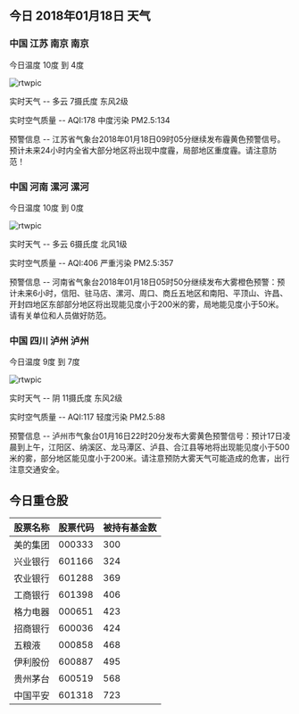 ## 今日 2018年01月18日 天气
### 中国 江苏 南京 南京

今日温度 10度 到 4度

![rtwpic](http://app1.showapi.com/weather/icon/day/01.png)

实时天气 -- 多云 7摄氏度 东风2级

实时空气质量 -- AQI:178 中度污染 PM2.5:134

预警信息 -- 江苏省气象台2018年01月18日09时05分继续发布霾黄色预警信号。预计未来24小时内全省大部分地区将出现中度霾，局部地区重度霾。请注意防范！
    
### 中国 河南 漯河 漯河

今日温度 10度 到 0度

![rtwpic](http://app1.showapi.com/weather/icon/day/01.png)

实时天气 -- 多云 6摄氏度 北风1级

实时空气质量 -- AQI:406 严重污染 PM2.5:357

预警信息 -- 河南省气象台2018年01月18日05时50分继续发布大雾橙色预警：预计未来6小时，信阳、驻马店、漯河、周口、商丘五地区和南阳、平顶山、许昌、开封四地区东部部分地区将出现能见度小于200米的雾，局地能见度小于50米。请有关单位和人员做好防范。
    
### 中国 四川 泸州 泸州

今日温度 9度 到 7度

![rtwpic](http://app1.showapi.com/weather/icon/day/02.png)

实时天气 -- 阴 11摄氏度 东风2级

实时空气质量 -- AQI:117 轻度污染 PM2.5:88

预警信息 -- 泸州市气象台01月16日22时20分发布大雾黄色预警信号：预计17日凌晨到上午，江阳区、纳溪区、龙马潭区、泸县、合江县等地将出现能见度小于500米的雾，部分地区能见度小于200米。请注意预防大雾天气可能造成的危害，出行注意交通安全。
    
## 今日重仓股 

|股票名称|股票代码|被持有基金数|
|---|---|---|
|美的集团|000333|300|
|兴业银行|601166|324|
|农业银行|601288|369|
|工商银行|601398|406|
|格力电器|000651|423|
|招商银行|600036|424|
|五粮液|000858|468|
|伊利股份|600887|495|
|贵州茅台|600519|568|
|中国平安|601318|723|
